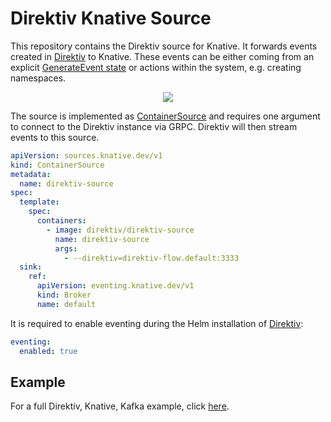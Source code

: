 # Direktiv Knative Source

This repository contains the Direktiv source for Knative. It forwards events created in [Direktiv](https://github.com/direktiv/direktiv) to Knative. These events can be either coming from an explicit [GenerateEvent state](https://docs.direktiv.io/docs/specification.html#generateeventstate) or actions within the system, e.g. creating namespaces.

<p align="center">
<img src="../assets/source.png"/>
</p>

The source is implemented as [ContainerSource](https://knative.dev/docs/eventing/samples/container-source/) and requires one argument to connect to the Direktiv instance via GRPC. Direktiv will then stream events to this source.

```yaml
apiVersion: sources.knative.dev/v1
kind: ContainerSource
metadata:
  name: direktiv-source
spec:
  template:
    spec:
      containers:
        - image: direktiv/direktiv-source
          name: direktiv-source
          args:
            - --direktiv=direktiv-flow.default:3333
  sink:
    ref:
      apiVersion: eventing.knative.dev/v1
      kind: Broker
      name: default
```

It is required to enable eventing during the Helm installation of [Direktiv](https://github.com/direktiv/direktiv):

```yaml
eventing:
  enabled: true
```

## Example

For a full Direktiv, Knative, Kafka example, click [here](https://docs.direktiv.io/docs/events/knative/example.html).
